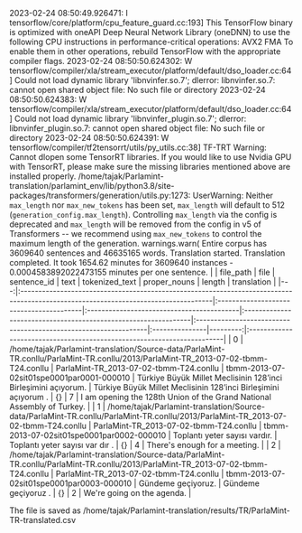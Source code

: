 2023-02-24 08:50:49.926471: I tensorflow/core/platform/cpu_feature_guard.cc:193] This TensorFlow binary is optimized with oneAPI Deep Neural Network Library (oneDNN) to use the following CPU instructions in performance-critical operations:  AVX2 FMA
To enable them in other operations, rebuild TensorFlow with the appropriate compiler flags.
2023-02-24 08:50:50.624302: W tensorflow/compiler/xla/stream_executor/platform/default/dso_loader.cc:64] Could not load dynamic library 'libnvinfer.so.7'; dlerror: libnvinfer.so.7: cannot open shared object file: No such file or directory
2023-02-24 08:50:50.624383: W tensorflow/compiler/xla/stream_executor/platform/default/dso_loader.cc:64] Could not load dynamic library 'libnvinfer_plugin.so.7'; dlerror: libnvinfer_plugin.so.7: cannot open shared object file: No such file or directory
2023-02-24 08:50:50.624391: W tensorflow/compiler/tf2tensorrt/utils/py_utils.cc:38] TF-TRT Warning: Cannot dlopen some TensorRT libraries. If you would like to use Nvidia GPU with TensorRT, please make sure the missing libraries mentioned above are installed properly.
/home/tajak/Parlamint-translation/parlamint_env/lib/python3.8/site-packages/transformers/generation/utils.py:1273: UserWarning: Neither `max_length` nor `max_new_tokens` has been set, `max_length` will default to 512 (`generation_config.max_length`). Controlling `max_length` via the config is deprecated and `max_length` will be removed from the config in v5 of Transformers -- we recommend using `max_new_tokens` to control the maximum length of the generation.
  warnings.warn(
Entire corpus has 3609640 sentences and 46635165 words.
Translation started.
Translation completed. It took 1654.62 minutes for 3609640 instances - 0.0004583892022473155 minutes per one sentence.
|    | file_path                                                                                                                          | file                                    | sentence_id                               | text                                                           | tokenized_text                                                  | proper_nouns   |   length | translation                                                            |
|---:|:-----------------------------------------------------------------------------------------------------------------------------------|:----------------------------------------|:------------------------------------------|:---------------------------------------------------------------|:----------------------------------------------------------------|:---------------|---------:|:-----------------------------------------------------------------------|
|  0 | /home/tajak/Parlamint-translation/Source-data/ParlaMint-TR.conllu/ParlaMint-TR.conllu/2013/ParlaMint-TR_2013-07-02-tbmm-T24.conllu | ParlaMint-TR_2013-07-02-tbmm-T24.conllu | tbmm-2013-07-02sit01spe0001par0001-000010 | Türkiye Büyük Millet Meclisinin 128’inci Birleşimini açıyorum. | Türkiye Büyük Millet Meclisinin 128’inci Birleşimini açıyorum . | {}             |        7 | I am opening the 128th Union of the Grand National Assembly of Turkey. |
|  1 | /home/tajak/Parlamint-translation/Source-data/ParlaMint-TR.conllu/ParlaMint-TR.conllu/2013/ParlaMint-TR_2013-07-02-tbmm-T24.conllu | ParlaMint-TR_2013-07-02-tbmm-T24.conllu | tbmm-2013-07-02sit01spe0001par0002-000010 | Toplantı yeter sayısı vardır.                                  | Toplantı yeter sayısı var dır .                                 | {}             |        4 | There's enough for a meeting.                                          |
|  2 | /home/tajak/Parlamint-translation/Source-data/ParlaMint-TR.conllu/ParlaMint-TR.conllu/2013/ParlaMint-TR_2013-07-02-tbmm-T24.conllu | ParlaMint-TR_2013-07-02-tbmm-T24.conllu | tbmm-2013-07-02sit01spe0001par0003-000010 | Gündeme geçiyoruz.                                             | Gündeme geçiyoruz .                                             | {}             |        2 | We're going on the agenda.                                             |




The file is saved as /home/tajak/Parlamint-translation/results/TR/ParlaMint-TR-translated.csv
